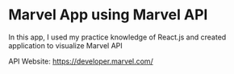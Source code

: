 # Marvel App using Marvel API

In this app, I used my practice knowledge of React.js and created application to visualize Marvel API

API Website:
https://developer.marvel.com/
